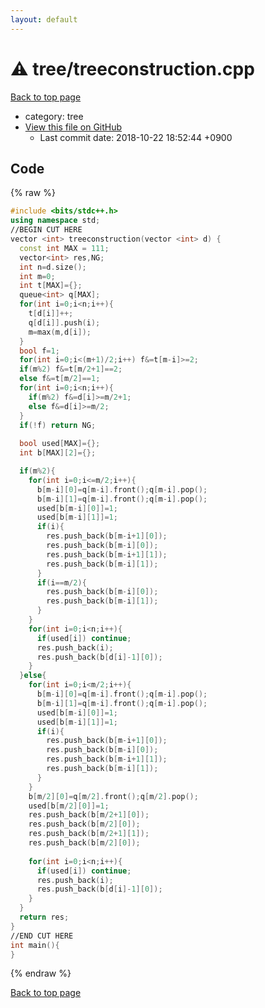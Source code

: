 ```yaml
---
layout: default
---
```


<!-- mathjax config similar to math.stackexchange -->
<script type="text/javascript" async
  src="https://cdnjs.cloudflare.com/ajax/libs/mathjax/2.7.5/MathJax.js?config=TeX-MML-AM_CHTML">
</script>
<script type="text/x-mathjax-config">
  MathJax.Hub.Config({
    TeX: { equationNumbers: { autoNumber: "AMS" }},
    tex2jax: {
      inlineMath: [ ['$','$'] ],
      processEscapes: true
    },
    "HTML-CSS": { matchFontHeight: false },
    displayAlign: "left",
    displayIndent: "2em"
  });
</script>

<script type="text/javascript" src="https://cdnjs.cloudflare.com/ajax/libs/jquery/3.4.1/jquery.min.js"></script>
<script src="https://cdn.jsdelivr.net/npm/jquery-balloon-js@1.1.2/jquery.balloon.min.js" integrity="sha256-ZEYs9VrgAeNuPvs15E39OsyOJaIkXEEt10fzxJ20+2I=" crossorigin="anonymous"></script>
<script type="text/javascript" src="../../assets/js/copy-button.js"></script>
<link rel="stylesheet" href="../../assets/css/copy-button.css" />


# :warning: tree/treeconstruction.cpp
<a href="../../index.html">Back to top page</a>

* category: tree
* <a href="{{ site.github.repository_url }}/blob/master/tree/treeconstruction.cpp">View this file on GitHub</a>
    - Last commit date: 2018-10-22 18:52:44 +0900




## Code
{% raw %}
```cpp
#include <bits/stdc++.h>
using namespace std;
//BEGIN CUT HERE
vector <int> treeconstruction(vector <int> d) {
  const int MAX = 111;
  vector<int> res,NG;
  int n=d.size();
  int m=0;
  int t[MAX]={};
  queue<int> q[MAX];
  for(int i=0;i<n;i++){
    t[d[i]]++;
    q[d[i]].push(i);
    m=max(m,d[i]);
  }
  bool f=1;
  for(int i=0;i<(m+1)/2;i++) f&=t[m-i]>=2;
  if(m%2) f&=t[m/2+1]==2;
  else f&=t[m/2]==1;
  for(int i=0;i<n;i++){
    if(m%2) f&=d[i]>=m/2+1;
    else f&=d[i]>=m/2;
  }
  if(!f) return NG;
    
  bool used[MAX]={};
  int b[MAX][2]={};

  if(m%2){
    for(int i=0;i<=m/2;i++){
      b[m-i][0]=q[m-i].front();q[m-i].pop();
      b[m-i][1]=q[m-i].front();q[m-i].pop();
      used[b[m-i][0]]=1;
      used[b[m-i][1]]=1;
      if(i){
        res.push_back(b[m-i+1][0]);
        res.push_back(b[m-i][0]);
        res.push_back(b[m-i+1][1]);
        res.push_back(b[m-i][1]);
      }
      if(i==m/2){
        res.push_back(b[m-i][0]);
        res.push_back(b[m-i][1]);
      }
    }
    for(int i=0;i<n;i++){
      if(used[i]) continue;
      res.push_back(i);
      res.push_back(b[d[i]-1][0]);
    }
  }else{
    for(int i=0;i<m/2;i++){
      b[m-i][0]=q[m-i].front();q[m-i].pop();
      b[m-i][1]=q[m-i].front();q[m-i].pop();
      used[b[m-i][0]]=1;
      used[b[m-i][1]]=1;
      if(i){
        res.push_back(b[m-i+1][0]);
        res.push_back(b[m-i][0]);
        res.push_back(b[m-i+1][1]);
        res.push_back(b[m-i][1]);
      }
    }
    b[m/2][0]=q[m/2].front();q[m/2].pop();
    used[b[m/2][0]]=1;
    res.push_back(b[m/2+1][0]);
    res.push_back(b[m/2][0]);
    res.push_back(b[m/2+1][1]);
    res.push_back(b[m/2][0]);
      
    for(int i=0;i<n;i++){
      if(used[i]) continue;
      res.push_back(i);
      res.push_back(b[d[i]-1][0]);
    }
  }
  return res;
}
//END CUT HERE
int main(){
}

```
{% endraw %}

<a href="../../index.html">Back to top page</a>

